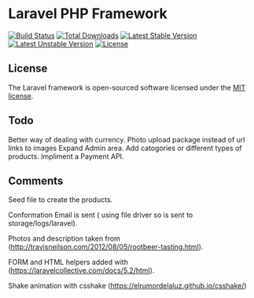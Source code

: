 # Laravel PHP Framework

[![Build Status](https://travis-ci.org/laravel/framework.svg)](https://travis-ci.org/laravel/framework)
[![Total Downloads](https://poser.pugx.org/laravel/framework/d/total.svg)](https://packagist.org/packages/laravel/framework)
[![Latest Stable Version](https://poser.pugx.org/laravel/framework/v/stable.svg)](https://packagist.org/packages/laravel/framework)
[![Latest Unstable Version](https://poser.pugx.org/laravel/framework/v/unstable.svg)](https://packagist.org/packages/laravel/framework)
[![License](https://poser.pugx.org/laravel/framework/license.svg)](https://packagist.org/packages/laravel/framework)


## License

The Laravel framework is open-sourced software licensed under the [MIT license](http://opensource.org/licenses/MIT).

## Todo

Better way of dealing with currency.
Photo upload package instead of url links to images
Expand Admin area.
Add catogories or different types of products.
Impliment a Payment API.

## Comments

Seed file to create the products.

Conformation Email is sent ( using file driver so is sent to storage/logs/laravel).

Photos and description taken from (http://travisneilson.com/2012/08/05/rootbeer-tasting.html).

FORM and HTML helpers added with (https://laravelcollective.com/docs/5.2/html).

Shake animation with csshake (https://elrumordelaluz.github.io/csshake/)
